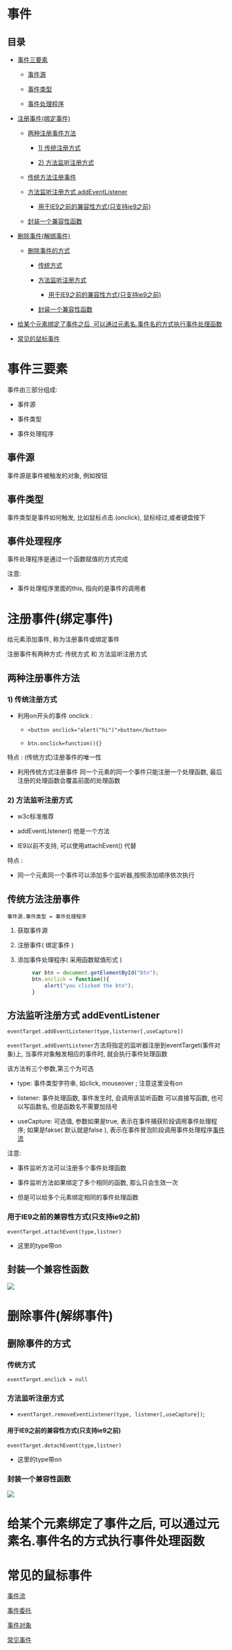 # 事件

## 目录

*   [事件三要素](#事件三要素)

    *   [事件源](#事件源)

    *   [事件类型](#事件类型)

    *   [事件处理程序](#事件处理程序)

*   [注册事件(绑定事件)](#注册事件绑定事件)

    *   [两种注册事件方法](#两种注册事件方法)

        *   [1) 传统注册方式](#1-传统注册方式)

        *   [2) 方法监听注册方式](#2-方法监听注册方式)

    *   [传统方法注册事件](#传统方法注册事件)

    *   [方法监听注册方式 addEventListener](#方法监听注册方式-addeventlistener)

        *   [用于IE9之前的兼容性方式(只支持ie9之前)](#用于ie9之前的兼容性方式只支持ie9之前)

    *   [封装一个兼容性函数](#封装一个兼容性函数)

*   [删除事件(解绑事件)](#删除事件解绑事件)

    *   [删除事件的方式](#删除事件的方式)

        *   [传统方式](#传统方式)

        *   [方法监听注册方式](#方法监听注册方式)

            *   [用于IE9之前的兼容性方式(只支持ie9之前)](#用于ie9之前的兼容性方式只支持ie9之前-1)

        *   [封装一个兼容性函数](#封装一个兼容性函数-1)

*   [给某个元素绑定了事件之后, 可以通过元素名.事件名的方式执行事件处理函数](#给某个元素绑定了事件之后-可以通过元素名事件名的方式执行事件处理函数)

*   [常见的鼠标事件](#常见的鼠标事件)

# 事件三要素

事件由三部分组成:

*   事件源

*   事件类型

*   事件处理程序

## 事件源

事件源是事件被触发的对象, 例如按钮

## 事件类型

事件类型是事件如何触发, 比如鼠标点击.(onclick), 鼠标经过,或者键盘按下

## 事件处理程序

事件处理程序是通过一个函数赋值的方式完成

注意:

*   事件处理程序里面的this, 指向的是事件的调用者

# 注册事件(绑定事件)

给元素添加事件, 称为注册事件或绑定事件

注册事件有两种方式: 传统方式 和 方法监听注册方式

## 两种注册事件方法

### 1) 传统注册方式

*   利用on开头的事件 onclick :

    *   `<button onclick="alert("hi")">button</button>`

    *   `btn.onclick=function(){}`

特点 : (传统方式)注册事件的唯一性

*   利用传统方式注册事件 同一个元素的同一个事件只能注册一个处理函数, 最后注册的处理函数会覆盖前面的处理函数

### 2) 方法监听注册方式

*   w3c标准推荐

*   addEventLIstener() 他是一个方法

*   IE9以前不支持, 可以使用attachEvent() 代替

特点 :&#x20;

*   同一个元素同一个事件可以添加多个监听器,按照添加顺序依次执行

## 传统方法注册事件

`事件源.事件类型 = 事件处理程序`

1.  获取事件源

2.  注册事件( 绑定事件 )

3.  添加事件处理程序( 采用函数赋值形式 )

```javascript
        var btn = document.getElementById("btn");
        btn.onclick = function(){
            alert("you clicked the btn");
        }
```

## 方法监听注册方式 addEventListener

`eventTarget.addEventListener(type,listerner[,useCapture])`

`eventTarget.addEventListener`方法将指定的监听器注册到eventTarget(事件对象)上, 当事件对象触发相应的事件时, 就会执行事件处理函数

该方法有三个参数,第三个为可选

*   type: 事件类型字符串, 如click, mouseover ; 注意这里没有on

*   listener: 事件处理函数, 事件发生时, 会调用该监听函数 可以直接写函数, 也可以写函数名, 但是函数名不需要加括号

*   useCapture: 可选值, 参数如果是true, 表示在事件捕获阶段调用事件处理程序; 如果是fakse( 默认就是false ), 表示在事件冒泡阶段调用事件处理程序[事件流](事件流/事件流.md "事件流")

注意:

*   事件监听方法可以注册多个事件处理函数

*   事件监听方法如果绑定了多个相同的函数, 那么只会生效一次

*   但是可以给多个元素绑定相同的事件处理函数

### 用于IE9之前的兼容性方式(只支持ie9之前)

`eventTarget.attachEvent(type,listner)`

*   这里的type带on

## 封装一个兼容性函数

![](image/image_QJq5ZiZg7_.png)

# 删除事件(解绑事件)

## 删除事件的方式

### 传统方式

`eventTarget.onclick = null`

### 方法监听注册方式

*   `eventTarget.removeEventListener(type, listener[,useCapture])`;

#### 用于IE9之前的兼容性方式(只支持ie9之前)

`eventTarget.detachEvent(type,listner)`

*   这里的type带on

### 封装一个兼容性函数

![](image/image_ADhQHIll_I.png)

# 给某个元素绑定了事件之后, 可以通过元素名.事件名的方式执行事件处理函数

# 常见的鼠标事件

[事件流](事件流/事件流.md "事件流")

[事件委托](事件委托/事件委托.md "事件委托")

[事件对象](事件对象/事件对象.md "事件对象")

[常见事件](常见事件/常见事件.md "常见事件")
